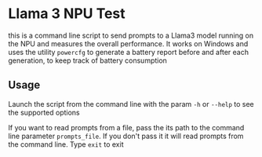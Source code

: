 # Llama 3 NPU Test

this is a command line script to send prompts to a Llama3 model running on the NPU and measures the overall performance.
It works on Windows and uses the utility `powercfg` to generate a battery report before and after each generation, to keep
track of battery consumption

## Usage
Launch the script from the command line with the param `-h` or `--help` to see the supported options

If you want to read prompts from a file, pass the its path to the command line parameter `prompts_file`. If you don't
pass it it will read prompts from the command line. Type `exit` to exit

